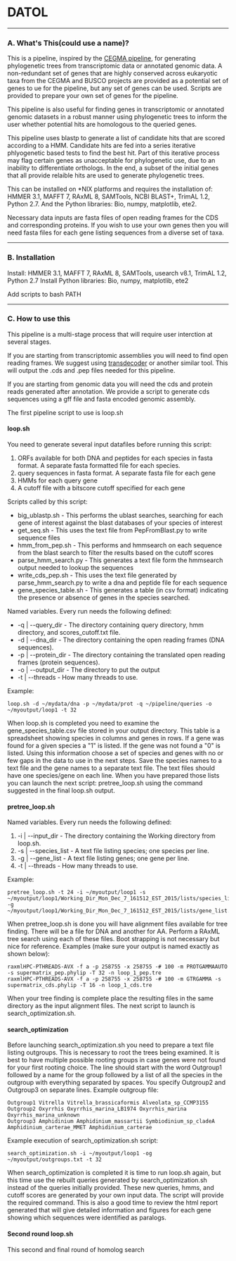 # DATOL

***************************************

### A. What's This(could use a name)? ###

This is a pipeline, inspired by the [CEGMA pipeline](https://raw.githubusercontent.com/KorfLab/CEGMA_v2), for generating phylogenetic trees from transcriptomic data or annotated genomic data. A non-redundant set of genes that are highly conserved across eukaryotic taxa from the CEGMA and BUSCO projects are provided as a potential set of genes to ue for the pipeline, but any set of genes can be used. Scripts are provided to prepare your own set of genes for the pipeline.

This pipeline is also useful for finding genes in transcriptomic or annotated genomic datasets in a robust manner using phylogenetic trees to inform the user whether potential hits are homologous to the queried genes.

This pipeline uses blastp to generate a list of candidate hits that are scored according to a HMM. Candidate hits are fed into a series iterative phlyogenetic based tests to find the best hit. Part of this iterative process may flag certain genes as unacceptable for phylogenetic use, due to an inability to differentiate orthologs. In the end, a subset of the initial genes that all provide relaible hits are used to generate phylogenetic trees.

This can be installed on *NIX platforms and requires the installation of: HMMER 3.1, MAFFT 7, RAxML 8, SAMTools, NCBI BLAST+, TrimAL 1.2, Python 2.7. And the Python libraries: Bio, numpy, matplotlib, ete2.

Necessary data inputs are fasta files of open reading frames for the CDS and corresponding proteins. If you wish to use your own genes then you will need fasta files for each gene listing sequences from a diverse set of taxa.

***************************************

### B. Installation ###

Install: HMMER 3.1, MAFFT 7, RAxML 8, SAMTools, usearch v8.1, TrimAL 1.2, Python 2.7
Install Python libraries: Bio, numpy, matplotlib, ete2

Add scripts to bash PATH

***************************************

### C. How to use this ###

This pipeline is a multi-stage process that will require user interction at several stages.

If you are starting from transcriptomic assemblies you will need to find open reading frames. We suggest using [transdecoder](https://transdecoder.github.io) or another similar tool. This will output the .cds and .pep files needed for this pipeline.

If you are starting from genomic data you will need the cds and protein reads generated after annotation. We provide a script to generate cds sequences using a gff file and fasta encoded genomic assembly.

The first pipeline script to use is loop.sh

#### loop.sh ####

You need to generate several input datafiles before running this script:
1) ORFs available for both DNA and peptides for each species in fasta format. A separate fasta formatted file for each species.
2) query sequences in fasta format. A separate fasta file for each gene
3) HMMs for each query gene
4) A cutoff file with a bitscore cutoff specified for each gene

Scripts called by this script:
+ big_ublastp.sh - This performs the ublast searches, searching for each gene of interest against the blast databases of your species of interest
+ get_seq.sh - This uses the text file from PepFromBlast.py to write sequence files
+ hmm_from_pep.sh - This performs and hmmsearch on each sequence from the blast search to filter the results based on the cutoff scores
+ parse_hmm_search.py - This generates a text file form the hmmsearch output needed to lookup the sequences
+ write_cds_pep.sh - This uses the text file generated by parse_hmm_search.py to write a dna and peptide file for each sequence
+ gene_species_table.sh - This generates a table (in csv format) indicating the presence or absence of genes in the species searched.

Named variables. Every run needs the following defined:

+ -q | --query_dir - The directory containing query directory, hmm directory, and scores_cutoff.txt file.
+ -d | --dna_dir - The directory containing the open reading frames (DNA sequences).
+ -p | --protein_dir - The directory containing the translated open reading frames (protein sequences).
+ -o | --output_dir - The directory to put the output
+ -t | --threads - How many threads to use.

Example:

    loop.sh -d ~/mydata/dna -p ~/mydata/prot -q ~/pipeline/queries -o ~/myoutput/loop1 -t 32

When loop.sh is completed you need to examine the gene_species_table.csv file stored in your output directory. This table is a spreadsheet showing species in columns and genes in rows. If a gene was found for a given species a "1" is listed. If the gene was not found a "0" is listed. Using this information choose a set of species and genes with no or few gaps in the data to use in the next steps. Save the species names to a text file and the gene names to a separate text file. The text files should have one species/gene on each line. When you have prepared those lists you can launch the next script: pretree_loop.sh using the command suggested in the final loop.sh output.

#### pretree_loop.sh ####

Named variables. Every run needs the following defined:
1) -i | --input_dir - The directory containing the Working directory from loop.sh.
2) -s | --species_list - A text file listing species; one species per line.
3) -g | --gene_list - A text file listing genes; one gene per line.
4) -t | --threads - How many threads to use.

Example:

    pretree_loop.sh -t 24 -i ~/myoutput/loop1 -s ~/myoutput/loop1/Working_Dir_Mon_Dec_7_161512_EST_2015/lists/species_list.txt -g ~/myoutput/loop1/Working_Dir_Mon_Dec_7_161512_EST_2015/lists/gene_list.txt

When pretree_loop.sh is done you will have alignment files available for tree finding. There will be a file for DNA and another for AA. Perform a RAxML tree search using each of these files. Boot strapping is not necessary but nice for reference.
Examples (make sure your output is named exactly as shown below):

    raxmlHPC-PTHREADS-AVX -f a -p 258755 -x 258755 -# 100 -m PROTGAMMAAUTO -s supermatrix_pep.phylip -T 32 -n loop_1_pep.tre
    raxmlHPC-PTHREADS-AVX -f a -p 258755 -x 258755 -# 100 -m GTRGAMMA -s supermatrix_cds.phylip -T 16 -n loop_1_cds.tre

When your tree finding is complete place the resulting files in the same directory as the input alignment files. The next script to launch is search_optimization.sh.

#### search_optimization ####

Before launching search_optimization.sh you need to prepare a text file listing outgroups. This is necessary to root the trees being examined. It is best to have multiple possible rooting groups in case genes were not found for your first rooting choice. The line should start with the word Outgroup1 followed by a name for the group followed by a list of all the species in the outgroup with everything separated by spaces. You specify Outgroup2 and Outgroup3 on separate lines.
Example outgroup file:

    Outgroup1 Vitrella Vitrella_brassicaformis Alveolata_sp_CCMP3155
    Outgroup2 Oxyrrhis Oxyrrhis_marina_LB1974 Oxyrrhis_marina Oxyrrhis_marina_unknown
    Outgroup3 Amphidinium Amphidinium_massartii Symbiodinium_sp_cladeA Amphidinium_carterae_MMET Amphidinium_carterae

Example execution of search_optimization.sh script:

    search_optimization.sh -i ~/myoutput/loop1 -og ~/myoutput/outgroups.txt -t 32

When search_optimization is completed it is time to run loop.sh again, but this time use the rebuilt queries generated by search_optimization.sh instead of the queries initially provided. These new queries, hmms, and cutoff scores are generated by your own input data. The script will provide the required command. This is also a good time to review the html report generated that will give detailed information and figures for each gene showing which sequences were identified as paralogs.

#### Second round loop.sh ####

This second and final round of homolog search 
